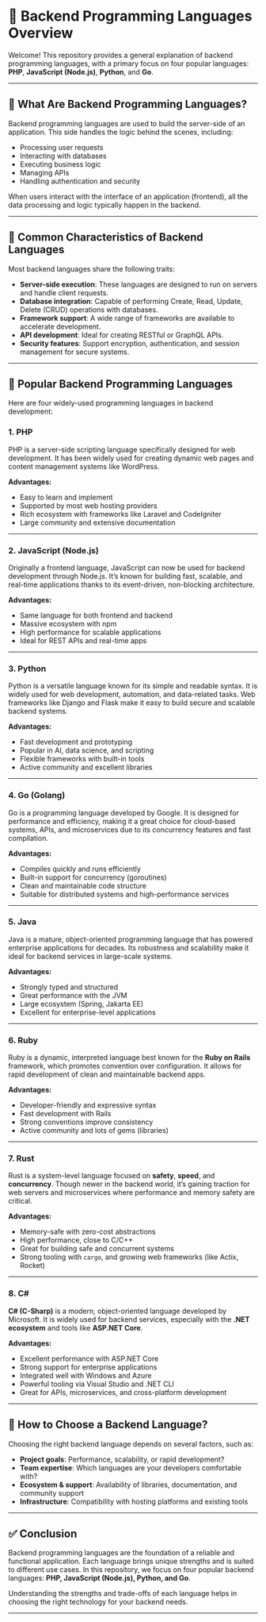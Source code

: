 # 🔧 Backend Programming Languages Overview

Welcome! This repository provides a general explanation of backend programming languages, with a primary focus on four popular languages: **PHP**, **JavaScript (Node.js)**, **Python**, and **Go**.

---

## 📌 What Are Backend Programming Languages?

Backend programming languages are used to build the server-side of an application. This side handles the logic behind the scenes, including:

- Processing user requests
- Interacting with databases
- Executing business logic
- Managing APIs
- Handling authentication and security

When users interact with the interface of an application (frontend), all the data processing and logic typically happen in the backend.

---

## 🧠 Common Characteristics of Backend Languages

Most backend languages share the following traits:

- **Server-side execution**: These languages are designed to run on servers and handle client requests.
- **Database integration**: Capable of performing Create, Read, Update, Delete (CRUD) operations with databases.
- **Framework support**: A wide range of frameworks are available to accelerate development.
- **API development**: Ideal for creating RESTful or GraphQL APIs.
- **Security features**: Support encryption, authentication, and session management for secure systems.

---

## 🚀 Popular Backend Programming Languages

Here are four widely-used programming languages in backend development:

### 1. PHP

PHP is a server-side scripting language specifically designed for web development. It has been widely used for creating dynamic web pages and content management systems like WordPress.

**Advantages:**

- Easy to learn and implement
- Supported by most web hosting providers
- Rich ecosystem with frameworks like Laravel and CodeIgniter
- Large community and extensive documentation

---

### 2. JavaScript (Node.js)

Originally a frontend language, JavaScript can now be used for backend development through Node.js. It’s known for building fast, scalable, and real-time applications thanks to its event-driven, non-blocking architecture.

**Advantages:**

- Same language for both frontend and backend
- Massive ecosystem with npm
- High performance for scalable applications
- Ideal for REST APIs and real-time apps

---

### 3. Python

Python is a versatile language known for its simple and readable syntax. It is widely used for web development, automation, and data-related tasks. Web frameworks like Django and Flask make it easy to build secure and scalable backend systems.

**Advantages:**

- Fast development and prototyping
- Popular in AI, data science, and scripting
- Flexible frameworks with built-in tools
- Active community and excellent libraries

---

### 4. Go (Golang)

Go is a programming language developed by Google. It is designed for performance and efficiency, making it a great choice for cloud-based systems, APIs, and microservices due to its concurrency features and fast compilation.

**Advantages:**

- Compiles quickly and runs efficiently
- Built-in support for concurrency (goroutines)
- Clean and maintainable code structure
- Suitable for distributed systems and high-performance services

---

### 5. Java

Java is a mature, object-oriented programming language that has powered enterprise applications for decades. Its robustness and scalability make it ideal for backend services in large-scale systems.

**Advantages:**

- Strongly typed and structured
- Great performance with the JVM
- Large ecosystem (Spring, Jakarta EE)
- Excellent for enterprise-level applications

---

### 6. Ruby

Ruby is a dynamic, interpreted language best known for the **Ruby on Rails** framework, which promotes convention over configuration. It allows for rapid development of clean and maintainable backend apps.

**Advantages:**

- Developer-friendly and expressive syntax
- Fast development with Rails
- Strong conventions improve consistency
- Active community and lots of gems (libraries)

---

### 7. Rust

Rust is a system-level language focused on **safety**, **speed**, and **concurrency**. Though newer in the backend world, it’s gaining traction for web servers and microservices where performance and memory safety are critical.

**Advantages:**

- Memory-safe with zero-cost abstractions
- High performance, close to C/C++
- Great for building safe and concurrent systems
- Strong tooling with `cargo`, and growing web frameworks (like Actix, Rocket)

---

### 8. C#

**C# (C-Sharp)** is a modern, object-oriented language developed by Microsoft. It is widely used for backend services, especially with the **.NET ecosystem** and tools like **ASP.NET Core**.

**Advantages:**

- Excellent performance with ASP.NET Core
- Strong support for enterprise applications
- Integrated well with Windows and Azure
- Powerful tooling via Visual Studio and .NET CLI
- Great for APIs, microservices, and cross-platform development

---

## 🎯 How to Choose a Backend Language?

Choosing the right backend language depends on several factors, such as:

- **Project goals**: Performance, scalability, or rapid development?
- **Team expertise**: Which languages are your developers comfortable with?
- **Ecosystem & support**: Availability of libraries, documentation, and community support
- **Infrastructure**: Compatibility with hosting platforms and existing tools

---

## ✅ Conclusion

Backend programming languages are the foundation of a reliable and functional application. Each language brings unique strengths and is suited to different use cases. In this repository, we focus on four popular backend languages: **PHP, JavaScript (Node.js), Python, and Go**.

Understanding the strengths and trade-offs of each language helps in choosing the right technology for your backend needs.

---
